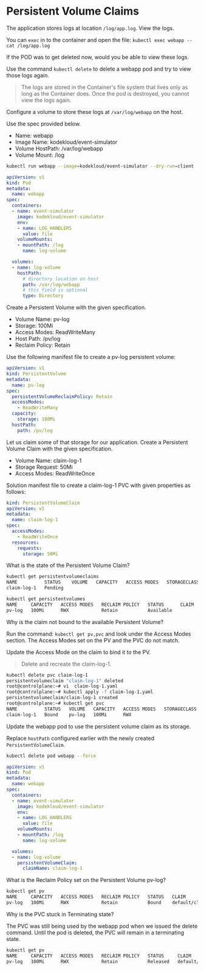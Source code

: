 # Persistent Volume Claims

The application stores logs at location `/log/app.log`. View the logs.




You can `exec` in to the container and open the file:
`kubectl exec webapp -- cat /log/app.log`


If the POD was to get deleted now, would you be able to view these logs.

Use the command `kubectl delete` to delete a webapp pod and try to view those logs again.

>The logs are stored in the Container's file system that lives only as long as the Container does. Once the pod is destroyed, you cannot view the logs again.



Configure a volume to store these logs at `/var/log/webapp` on the host.



Use the spec provided below.

* Name: webapp
* Image Name: kodekloud/event-simulator
* Volume HostPath: /var/log/webapp
* Volume Mount: /log
```bash
kubectl run webapp --image=kodekloud/event-simulator --dry-run=client -o yaml > webapp.yaml
```
```yaml
apiVersion: v1
kind: Pod
metadata:
  name: webapp
spec:
  containers:
  - name: event-simulator
    image: kodekloud/event-simulator
    env:
    - name: LOG_HANDLERS
      value: file
    volumeMounts:
    - mountPath: /log
      name: log-volume

  volumes:
  - name: log-volume
    hostPath:
      # directory location on host
      path: /var/log/webapp
      # this field is optional
      type: Directory
```


Create a Persistent Volume with the given specification.

* Volume Name: pv-log
* Storage: 100Mi
* Access Modes: ReadWriteMany
* Host Path: /pv/log
* Reclaim Policy: Retain

Use the following manifest file to create a pv-log persistent volume:
```yaml
apiVersion: v1
kind: PersistentVolume
metadata:
  name: pv-log
spec:
  persistentVolumeReclaimPolicy: Retain
  accessModes:
    - ReadWriteMany
  capacity:
    storage: 100Mi
  hostPath:
    path: /pv/log
```
Let us claim some of that storage for our application. Create a Persistent Volume Claim with the given specification.



* Volume Name: claim-log-1
* Storage Request: 50Mi
* Access Modes: ReadWriteOnce

Solution manifest file to create a claim-log-1 PVC with given properties as follows:
```yaml
kind: PersistentVolumeClaim
apiVersion: v1
metadata:
  name: claim-log-1
spec:
  accessModes:
    - ReadWriteOnce
  resources:
    requests:
      storage: 50Mi
```
What is the state of the Persistent Volume Claim?

```bash
kubectl get persistentvolumeclaims
NAME          STATUS    VOLUME   CAPACITY   ACCESS MODES   STORAGECLASS   AGE
claim-log-1   Pending       

kubectl get persistentvolumes     
NAME     CAPACITY   ACCESS MODES   RECLAIM POLICY   STATUS      CLAIM   STORAGECLASS   REASON   AGE
pv-log   100Mi      RWX            Retain           Available                                   4m42s
```
Why is the claim not bound to the available Persistent Volume?


Run the command: `kubectl get pv,pvc` and look under the Access Modes section. The Access Modes set on the PV and the PVC do not match.


Update the Access Mode on the claim to bind it to the PV.



>Delete and recreate the claim-log-1.
```bash
kubectl delete pvc claim-log-1 
persistentvolumeclaim "claim-log-1" deleted
root@controlplane:~# vi  claim-log-1.yaml           
root@controlplane:~# kubectl apply -f claim-log-1.yaml 
persistentvolumeclaim/claim-log-1 created
root@controlplane:~# kubectl get pvc                
NAME          STATUS   VOLUME   CAPACITY   ACCESS MODES   STORAGECLASS   AGE
claim-log-1   Bound    pv-log   100Mi      RWX                           21s
```

Update the webapp pod to use the persistent volume claim as its storage.



Replace `hostPath` configured earlier with the newly created `PersistentVolumeClaim`.
```bash
kubectl delete pod webapp --force
```
```yaml
apiVersion: v1
kind: Pod
metadata:
  name: webapp
spec:
  containers:
  - name: event-simulator
    image: kodekloud/event-simulator
    env:
    - name: LOG_HANDLERS
      value: file
    volumeMounts:
    - mountPath: /log
      name: log-volume

  volumes:
  - name: log-volume
    persistentVolumeClaim:
      claimName: claim-log-1
```
What is the Reclaim Policy set on the Persistent Volume pv-log?
```bash
kubectl get pv
NAME     CAPACITY   ACCESS MODES   RECLAIM POLICY   STATUS   CLAIM                 STORAGECLASS   REASON   AGE
pv-log   100Mi      RWX            Retain           Bound    default/claim-log-1                           13m
```
Why is the PVC stuck in Terminating state?


The PVC was still being used by the webapp pod when we issued the delete command. Until the pod is deleted, the PVC will remain in a terminating state.
```bash
kubectl get pv 
NAME     CAPACITY   ACCESS MODES   RECLAIM POLICY   STATUS     CLAIM                 STORAGECLASS   REASON   AGE
pv-log   100Mi      RWX            Retain           Released   default/claim-log-1                           17m
```